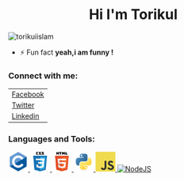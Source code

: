 <h1 align="center">Hi I'm Torikul</h1>
<p align="left"> <img src="https://komarev.com/ghpvc/?username=torikuiislam&label=Profile%20views&color=0e75b6&style=flat" alt="torikuiislam" /> </p>

- ⚡ Fun fact **yeah,i am funny !**

<h3 align="left">Connect with me:</h3>
<p align="left">
<table>
<tbody>
<tr>

<td><a href='https://www.facebook.com/torikul.islam.3511' >Facebook<a> </td>
</tr>
<tr>

<td><a href='https://www.twitter.com/torikul1971' >Twitter<a></td>
</tr>
<tr>

<td><a href='https://www.linkedin.com/in/torikulislamemon' >Linkedin<a></td>
</tr>
</tbody>
</table>
</p>

<h3 align="left">Languages and Tools:</h3>
<p align="left">  <a href="https://www.cprogramming.com/" target="_blank"> <img src="https://raw.githubusercontent.com/devicons/devicon/master/icons/c/c-original.svg" alt="c" width="40" height="40"/> </a> </a> <a href="https://www.w3schools.com/css/" target="_blank"> <img src="https://raw.githubusercontent.com/devicons/devicon/master/icons/css3/css3-original-wordmark.svg" alt="css3" width="40" height="40"/> </a> <a href="https://www.w3.org/html/" target="_blank"> <img src="https://raw.githubusercontent.com/devicons/devicon/master/icons/html5/html5-original-wordmark.svg" alt="html5" width="40" height="40"/> </a> <a href="https://www.python.org" target="_blank"> <img src="https://raw.githubusercontent.com/devicons/devicon/master/icons/python/python-original.svg" alt="python" width="40" height="40"/> </a>
 <a href="https://www.javascript.com/" target="_blank"> <img src="https://raw.githubusercontent.com/github/explore/80688e429a7d4ef2fca1e82350fe8e3517d3494d/topics/javascript/javascript.png" alt="python" width="40" height="40"/>  <a href="https://nodejs.org/en" target="_blank"> <img src="https://www.svgrepo.com/show/303360/nodejs-logo.svg" alt="NodeJS" width="100" height="100"/>
  
</p>
</a>




